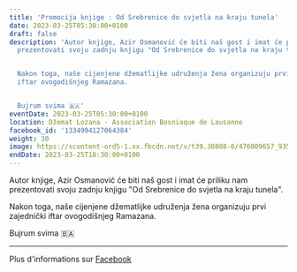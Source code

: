 ```yaml
---
title: 'Promocija knjige : Od Srebrenice do svjetla na kraju tunela'
date: 2023-03-25T05:30:00+0100
draft: false
description: 'Autor knjige, Azir Osmanović će biti naš gost i imat će priliku nam
  prezentovati svoju zadnju knjigu "Od Srebrenice do svjetla na kraju tunela".


  Nakon toga, naše cijenjene džematlijke udruženja žena organizuju prvi zajednički
  iftar ovogodišnjeg Ramazana.


  Bujrum svima 🇧🇦'
eventDate: 2023-03-25T05:30:00+0100
location: Džemat Lozana - Association Bosniaque de Lausanne
facebook_id: '1334994127064384'
weight: 30
image: https://scontent-ord5-1.xx.fbcdn.net/v/t39.30808-6/476009657_935496042044329_8178626072168630847_n.jpg?_nc_cat=101&ccb=1-7&_nc_sid=9e60e4&_nc_ohc=eEunVkvYyjcQ7kNvwFON6eu&_nc_oc=Adm96gVIZBoZUTjo7P3EMGgpweG78TBSq5rHsZE45OEec5_8jRHyunjhoEqLJeTiyrs&_nc_zt=23&_nc_ht=scontent-ord5-1.xx&edm=ABTKTjYEAAAA&_nc_gid=2rGFdPuWdBRF-8DtpTnZOw&oh=00_AfVZ9SjhP9O_QfFThRcCHNNChgsdd0BEh0KANKT2u3gYQA&oe=689B369C
endDate: 2023-03-25T18:30:00+0100
---
```


Autor knjige, Azir Osmanović će biti naš gost i imat će priliku nam prezentovati svoju zadnju knjigu "Od Srebrenice do svjetla na kraju tunela".

Nakon toga, naše cijenjene džematlijke udruženja žena organizuju prvi zajednički iftar ovogodišnjeg Ramazana.

Bujrum svima 🇧🇦

---

Plus d'informations sur [Facebook](https://facebook.com/events/1334994127064384)